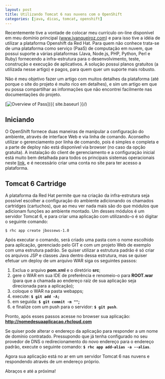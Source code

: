 ```yaml
---
layout: post
title: Utilizando Tomcat 6 nas nuvens com o OpenShift
categories: [java, dicas, tomcat, openshift]
---
```

Recentemente tive a vontade de colocar meu currículo on-line disponível em meu domínio principal (www.ivanqueiroz.com) e para isso tive a idéia de utilizar a plataforma Openshift da Red Hat. Para quem não conhece trata-se de uma plataforma como serviço (PaaS) de computação em nuvem, que possui suporte a várias plataformas (Java, Node.js, PHP, Python, Perl e Ruby) fornecendo a infra-estrutura  para o desenvolvimento, teste, construção e execução de aplicativos. A solução possui planos gratuitos (a utilizada nesse artigo) e pagos, para quem quer um suporte mais robusto.

Não é meu objetivo fazer um artigo com muitos detalhes da plataforma (até porque o site do projeto é muito rico em detalhes), e sim um artigo em que eu possa compartilhar as informações que não encontrei facilmente nas documentações do projeto.

[<img src="{{ site.baseurl }}/images/20121130/opass.png" alt="Overview of Pass"/>]({{ site.baseurl }}/)

## Iniciando

O OpenShift fornece duas maneiras de manipular a configuração do ambiente, através de interface Web e via linha de comando. Aconselho utilizar o gerenciamento por linha de comando, pois é simples e completa e a parte de deploy não está disponível via browser (no caso da opção gratuita). A instalação do client de gerenciamento e a configuração inicial está muito bem detalhada para todos os principais sistemas operacionais neste [link](https://openshift.redhat.com/community/get-started), e é necessário criar uma conta no site para ter acesso a plataforma.

## Tomcat 6 Cartridge

A plataforma da Red Hat permite que na criação da infra-estrutura seja possível escolher a configuração do ambiente adicionando os chamados cartridges (cartuchos), que ao meu ver nada mais são do que módulos que adicionam funções ao ambiente montado.
Um desses módulos é um servidor Tomcat 6, e para criar uma aplicação com utilizando-o é só digitar o seguinte comando:

` $ rhc app create jbossews-1.0 `

Após executar o comando, será criado uma pasta com o nome escolhido para aplicação, gerenciado pelo GIT e com um projeto Web de exemplo com uma estrutura padrão. Se quiser utilizar a estrutura padrão é só criar os arquivos JSP e classes Java dentro dessa estrutura, mas se quiser efetuar um deploy de um arquivo WAR siga os seguintes passos:

1. Exclua o arquivo **pom.xml** e o diretório **src**;
2. gere o WAR em sua IDE de preferência e renomeio-o para **ROOT.war** (para que a chamada ao endereço raiz de sua aplicação seja direcionada para a aplicação);
3. coloque o WAR na pasta webapps;
4. execute: **`$ git add -A;`**
5. em seguida: **`$ git commit -m ""`;**
6. e finalize com um push para o servidor: **`$ git push`**.

Pronto, após esses passos acesse no browser sua aplicação: **http://nomedesuaaplicacao.rhcloud.com**

Se quiser pode alterar o endereço da aplicação para responder a um nome de domínio contratado. Pressupondo que já tenha configurado no seu provedor de DNS o redirecionamento do novo endereço para o endereço padrão, execute o seguinte comando: **`$ rhc app add-alias -a --alias`**.

Agora sua aplicação está no ar em um servidor Tomcat 6 nas nuvens e respondendo através de um endereço próprio.

Abraços e até a próxima!
